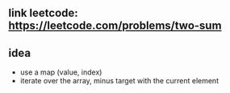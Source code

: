 ## link leetcode: https://leetcode.com/problems/two-sum
## idea
- use a map (value, index)
- iterate over the array, minus target with the current element 